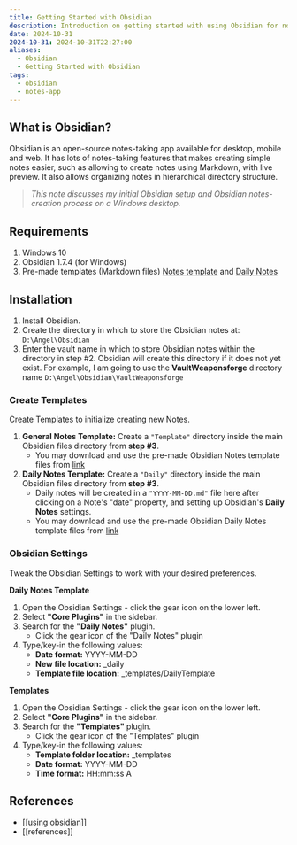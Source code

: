 ```yaml
---
title: Getting Started with Obsidian
description: Introduction on getting started with using Obsidian for notes-taking
date: 2024-10-31
2024-10-31: 2024-10-31T22:27:00
aliases:
  - Obsidian
  - Getting Started with Obsidian
tags:
  - obsidian
  - notes-app
---
```

## What is Obsidian?

Obsidian is an open-source notes-taking app available for desktop, mobile and web. It has lots of  notes-taking features that makes creating simple notes easier, such as allowing to create notes using Markdown, with live preview. It also allows organizing notes in hierarchical directory structure.

> *This note discusses my initial Obsidian setup and Obsidian notes-creation process on a Windows desktop.*
## Requirements

1. Windows 10
2. Obsidian 1.7.4 (for Windows)
3. Pre-made templates (Markdown files) [Notes template](https://drive.google.com/file/d/19nFCXQFle9VdR8IVlxjhvkVBX15yCuBz/view?usp=sharing) and  [Daily Notes](https://drive.google.com/file/d/1fGSSFIWnK4eTBDFZNy3T21OCu2vSwXnh/view?usp=sharing)

## Installation

1. Install Obsidian.
2. Create the directory in which to store the Obsidian notes at:
	`D:\Angel\Obsidian`
3. Enter the vault name in which to store Obsidian notes within the directory in step #2. Obsidian will create this directory if it does not yet exist. For example, I am going to use the **VaultWeaponsforge** directory name
	`D:\Angel\Obsidian\VaultWeaponsforge`
	
### Create Templates

Create Templates to initialize creating new Notes.

1. **General Notes Template:** Create a `"Template"` directory inside the main Obsidian files directory from **step #3**. 
	- You may download and use the pre-made Obsidian Notes template files from [link](https://drive.google.com/file/d/19nFCXQFle9VdR8IVlxjhvkVBX15yCuBz/view?usp=sharing)
2. **Daily Notes Template:** Create a `"Daily"` directory inside the main Obsidian files directory from **step #3**. 
	- Daily notes will be created in a `"YYYY-MM-DD.md"` file here after clicking on a Note's "date" property, and setting up Obsidian's **Daily Notes** settings.
	- You may download and use the pre-made Obsidian Daily Notes template files from [link](https://drive.google.com/file/d/1fGSSFIWnK4eTBDFZNy3T21OCu2vSwXnh/view?usp=sharing)

### Obsidian Settings
Tweak the Obsidian Settings to work with your desired preferences.

**Daily Notes Template**

1. Open the Obsidian Settings - click the gear icon on the lower left.
2. Select **"Core Plugins"** in the sidebar.
3. Search for the **"Daily Notes"** plugin.
	- Click the gear icon of the "Daily Notes" plugin
4. Type/key-in the following values:
	- **Date format:** YYYY-MM-DD
	- **New file location:** \_daily
	- **Template file location:** \_templates/DailyTemplate

**Templates**

1. Open the Obsidian Settings - click the gear icon on the lower left.
2. Select **"Core Plugins"** in the sidebar.
3. Search for the **"Templates"** plugin.
	- Click the gear icon of the "Templates" plugin
4. Type/key-in the following values:
	- **Template folder location:** \_templates
	- **Date format:** YYYY-MM-DD
	- **Time format:** HH:mm:ss A


## References

- [[using obsidian]]
- [[references]]